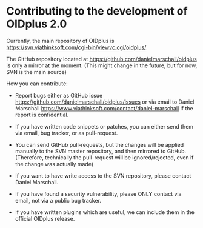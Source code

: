 # Contributing to the development of OIDplus 2.0

Currently, the main repository of OIDplus is
https://svn.viathinksoft.com/cgi-bin/viewvc.cgi/oidplus/

The GitHub repository located at https://github.com/danielmarschall/oidplus is only a mirror at the moment. (This might change in the future, but for now, SVN is the main source)

How you can contribute:

- Report bugs either as GitHub issue
  https://github.com/danielmarschall/oidplus/issues
  or via email to Daniel Marschall
  https://www.viathinksoft.com/contact/daniel-marschall
  if the report is confidential.

- If you have written code snippets or patches,
  you can either send them via email, bug tracker,
  or as pull-request.

- You can send GitHub pull-requests,
  but the changes will be applied manually to the SVN master repository,
  and then mirrored to GitHub.
  (Therefore, technically the pull-request will be ignored/rejected,
  even if the change was actually made)

- If you want to have write access to the SVN repository,
  please contact Daniel Marschall.

- If you have found a security vulnerability,
  please ONLY contact via email, not via a public bug tracker.

- If you have written plugins which are useful,
  we can include them in the official OIDplus release.
